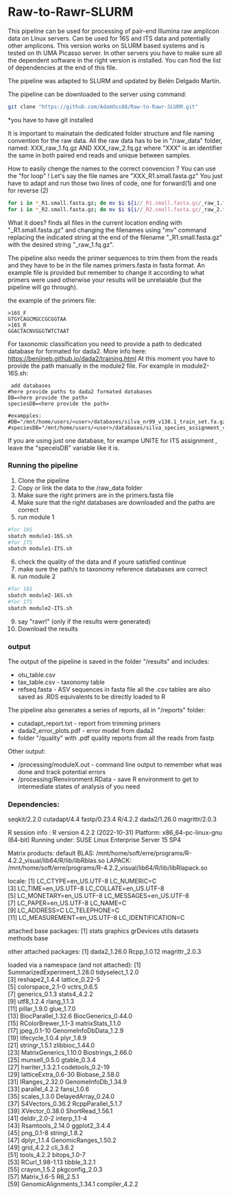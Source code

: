 # Raw-to-Rawr-SLURM

This pipeline can be used for processing of pair-end Illumina raw amplicon data on Linux servers. Can be used for 16S and ITS data and potentially other amplicons. This version works on SLURM based systems and is tested on th UMA Picasso server. In other servers you have to make sure all the dependent software in the right version is installed. You can find the list of dependencies at the end of this file.

The pipeline was adapted to SLURM and updated by Belén Delgado Martín. 

The pipeline can be downloaded to the server using command:
```bash
git clone "https://github.com/AdamOss88/Raw-to-Rawr-SLURM.git"
```
*you have to have git installed

It is important to mainatain the dedicated folder structure and file naming convention for the raw data. All the raw data has to be in "/raw_data" folder, named:
XXX_raw_1.fq.gz   AND   XXX_raw_2.fq.gz  where "XXX" is an identifier the same in both paired end reads and unique between samples.

How to easily chenge the names to the correct convencion ? You can use the "for loop" !
Let's say the file names are "XXX_R1.small.fasta.gz"
You just have to adapt and run those two lines of code, one for forward(1) and one for reverse (2)

```bash
for i in *_R1.small.fasta.gz; do mv $i ${i//_R1.small.fasta.gz/_raw_1.fq.gz}; done
for i in *_R2.small.fasta.gz; do mv $i ${i//_R2.small.fasta.gz/_raw_2.fq.gz}; done
```
What it does? finds all files in the current location ending with "_R1.small.fasta.gz" and changing the filenames using "mv" command replacing the indicated string at the end of the filename "_R1.small.fasta.gz" with the desired string "_raw_1.fq.gz".

The pipeline also needs the primer sequences to trim them from the reads and they have to be in the file names primers.fasta in fasta format. An example file is provided but remember to change it according to what primers were used otherwise your results will be unrelaiable (but the pipeline will go through).

the example of the primers file:

```
>16S_F
GTGYCAGCMGCCGCGGTAA
>16S_R
GGACTACNVGGGTWTCTAAT
```

For taxonomic classification you need to provide a path to dedicated database for formated for dada2. More info here: https://benjjneb.github.io/dada2/training.html
At this moment you have to provide the path manually in the module2 file. For example in module2-16S.sh:

```
 add databases
#here provide paths to dada2 formated databases
DB=<here provide the path>
speciesDB=<here provide the path>

#exampples:
#DB="/mnt/home/users/<user>/databases/silva_nr99_v138.1_train_set.fa.gz"
#speciesDB="/mnt/home/users/<user>/databases/silva_species_assignment_v138.1.fa.gz"
```
If you are using just one database, for exampe UNITE for ITS assignment , leave the "speceisDB" variable like it is. 

### Running the pipeline
1. Clone the pipeline
2. Copy or link the data to the /raw_data folder
3. Make sure the right primers are in the primers.fasta file
4. Make sure that the right databases are downloaded and the paths are correct 
5. run module 1
```bash
#for 16S
sbatch module1-16S.sh
#for ITS
sbatch module1-ITS.sh
```   
6. check the quality of the data and if youre satisfied continue
7. make sure the path/s to taxonomy reference databases are correct   
8. run module 2
```bash
#for 16S
sbatch module2-16S.sh
#for ITS
sbatch module2-ITS.sh
```  
9. say "rawr!" (only if the results were generated)
10. Download the results

### output
The output of the pipeline is saved in the folder "/results" and includes:
- otu_table.csv 
- tax_table.csv - taxonomy table
- refseq.fasta - ASV sequences in fasta file
all the .csv tables are also saved as .RDS equivalents to be directly loaded to R

The pipeline also generates a series of reports, all in "/reports" folder:
- cutadapt_report.txt - report from trimming primers
- dada2_error_plots.pdf - error model from dada2
-  folder "/quality" with .pdf quality reports from all the reads from fastp

Other output:
- /processing/moduleX.out - command line output to remember what was done and track potential errors
- /processing/Renvironment.RData  - save R environment to get to intermediate states of analysis of you need  

### Dependencies:

seqkit/2.2.0
cutadapt/4.4
fastp/0.23.4
R/4.2.2
dada2/1.26.0
magrittr/2.0.3

R session info :
R version 4.2.2 (2022-10-31)
Platform: x86_64-pc-linux-gnu (64-bit)
Running under: SUSE Linux Enterprise Server 15 SP4

Matrix products: default
BLAS:   /mnt/home/soft/erre/programs/R-4.2.2_visual/lib64/R/lib/libRblas.so
LAPACK: /mnt/home/soft/erre/programs/R-4.2.2_visual/lib64/R/lib/libRlapack.so

locale:
 [1] LC_CTYPE=en_US.UTF-8       LC_NUMERIC=C              
 [3] LC_TIME=en_US.UTF-8        LC_COLLATE=en_US.UTF-8    
 [5] LC_MONETARY=en_US.UTF-8    LC_MESSAGES=en_US.UTF-8   
 [7] LC_PAPER=en_US.UTF-8       LC_NAME=C                 
 [9] LC_ADDRESS=C               LC_TELEPHONE=C            
[11] LC_MEASUREMENT=en_US.UTF-8 LC_IDENTIFICATION=C       

attached base packages:
[1] stats     graphics  grDevices utils     datasets  methods   base     

other attached packages:
[1] dada2_1.26.0   Rcpp_1.0.12    magrittr_2.0.3

loaded via a namespace (and not attached):
 [1] SummarizedExperiment_1.28.0 tidyselect_1.2.0           
 [3] reshape2_1.4.4              lattice_0.22-5             
 [5] colorspace_2.1-0            vctrs_0.6.5                
 [7] generics_0.1.3              stats4_4.2.2               
 [9] utf8_1.2.4                  rlang_1.1.3                
[11] pillar_1.9.0                glue_1.7.0                 
[13] BiocParallel_1.32.6         BiocGenerics_0.44.0        
[15] RColorBrewer_1.1-3          matrixStats_1.1.0          
[17] jpeg_0.1-10                 GenomeInfoDbData_1.2.9     
[19] lifecycle_1.0.4             plyr_1.8.9                 
[21] stringr_1.5.1               zlibbioc_1.44.0            
[23] MatrixGenerics_1.10.0       Biostrings_2.66.0          
[25] munsell_0.5.0               gtable_0.3.4               
[27] hwriter_1.3.2.1             codetools_0.2-19           
[29] latticeExtra_0.6-30         Biobase_2.58.0             
[31] IRanges_2.32.0              GenomeInfoDb_1.34.9        
[33] parallel_4.2.2              fansi_1.0.6                
[35] scales_1.3.0                DelayedArray_0.24.0        
[37] S4Vectors_0.36.2            RcppParallel_5.1.7         
[39] XVector_0.38.0              ShortRead_1.56.1           
[41] deldir_2.0-2                interp_1.1-4               
[43] Rsamtools_2.14.0            ggplot2_3.4.4              
[45] png_0.1-8                   stringi_1.8.2              
[47] dplyr_1.1.4                 GenomicRanges_1.50.2       
[49] grid_4.2.2                  cli_3.6.2                  
[51] tools_4.2.2                 bitops_1.0-7               
[53] RCurl_1.98-1.13             tibble_3.2.1               
[55] crayon_1.5.2                pkgconfig_2.0.3            
[57] Matrix_1.6-5                R6_2.5.1                   
[59] GenomicAlignments_1.34.1    compiler_4.2.2   
